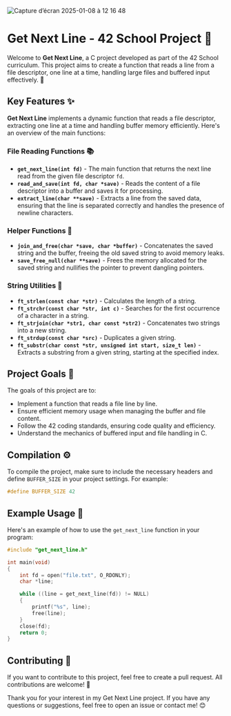 ![Capture d’écran 2025-01-08 à 12 16 48](https://github.com/user-attachments/assets/19d768b8-df04-40a3-b86c-4feb39e85ca4)

# Get Next Line - 42 School Project 🚀

Welcome to **Get Next Line**, a C project developed as part of the 42 School curriculum. This project aims to create a function that reads a line from a file descriptor, one line at a time, handling large files and buffered input effectively. 🎉

## Key Features ✨

**Get Next Line** implements a dynamic function that reads a file descriptor, extracting one line at a time and handling buffer memory efficiently. Here's an overview of the main functions:

### File Reading Functions 📚
- **`get_next_line(int fd)`** - The main function that returns the next line read from the given file descriptor `fd`.
- **`read_and_save(int fd, char *save)`** - Reads the content of a file descriptor into a buffer and saves it for processing.
- **`extract_line(char **save)`** - Extracts a line from the saved data, ensuring that the line is separated correctly and handles the presence of newline characters.

### Helper Functions 🔧
- **`join_and_free(char *save, char *buffer)`** - Concatenates the saved string and the buffer, freeing the old saved string to avoid memory leaks.
- **`save_free_null(char **save)`** - Frees the memory allocated for the saved string and nullifies the pointer to prevent dangling pointers.

### String Utilities 📝
- **`ft_strlen(const char *str)`** - Calculates the length of a string.
- **`ft_strchr(const char *str, int c)`** - Searches for the first occurrence of a character in a string.
- **`ft_strjoin(char *str1, char const *str2)`** - Concatenates two strings into a new string.
- **`ft_strdup(const char *src)`** - Duplicates a given string.
- **`ft_substr(char const *str, unsigned int start, size_t len)`** - Extracts a substring from a given string, starting at the specified index.

## Project Goals 🎯

The goals of this project are to:
- Implement a function that reads a file line by line.
- Ensure efficient memory usage when managing the buffer and file content.
- Follow the 42 coding standards, ensuring code quality and efficiency.
- Understand the mechanics of buffered input and file handling in C.

## Compilation ⚙️

To compile the project, make sure to include the necessary headers and define `BUFFER_SIZE` in your project settings. For example:

```c
#define BUFFER_SIZE 42
```

## Example Usage 📜

Here's an example of how to use the `get_next_line` function in your program:

```c
#include "get_next_line.h"

int main(void)
{
    int fd = open("file.txt", O_RDONLY);
    char *line;

    while ((line = get_next_line(fd)) != NULL)
    {
        printf("%s", line);
        free(line);
    }
    close(fd);
    return 0;
}
```
## Contributing 🤝

If you want to contribute to this project, feel free to create a pull request. All contributions are welcome! 🎉

Thank you for your interest in my Get Next Line project. If you have any questions or suggestions, feel free to open an issue or contact me! 😊
